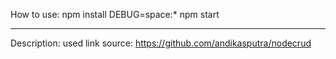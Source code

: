How to use:
npm install
DEBUG=space:* npm start

-----------------------------------------------------------------------------------------
Description:
used link source: https://github.com/andikasputra/nodecrud
